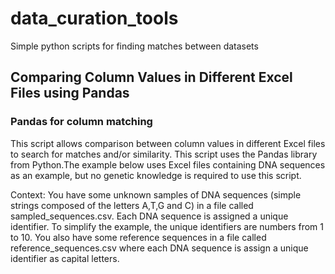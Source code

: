 # data_curation_tools
Simple python scripts for finding matches between datasets

## Comparing Column Values in Different Excel Files using Pandas

### Pandas for column matching
This script allows comparison between column values in different Excel files to search for matches and/or similarity. This script uses the Pandas library from Python.The example below uses Excel files containing DNA sequences as an example, but no genetic knowledge is required to use this script. 

Context: You have some unknown samples of DNA sequences (simple strings composed of the letters A,T,G and C) in a file called sampled_sequences.csv. Each DNA sequence is assigned a unique identifier. To simplify the example, the unique identifiers are numbers from 1 to 10. You also have some reference sequences in a file called reference_sequences.csv where each DNA sequence is assign a unique identifier as capital letters. 


